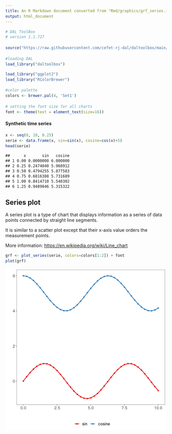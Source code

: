 ```yaml
---
title: An R Markdown document converted from "Rmd/graphics/grf_series.ipynb"
output: html_document
---
```



```r
# DAL ToolBox
# version 1.1.727

source("https://raw.githubusercontent.com/cefet-rj-dal/daltoolbox/main/jupyter.R")

#loading DAL
load_library("daltoolbox") 
```


```r
load_library("ggplot2")
load_library("RColorBrewer")

#color palette
colors <- brewer.pal(4, 'Set1')

# setting the font size for all charts
font <- theme(text = element_text(size=16))
```

#### Synthetic time series


```r
x <- seq(0, 10, 0.25)
serie <- data.frame(x, sin=sin(x), cosine=cos(x)+5)
head(serie)
```

```
##      x       sin   cosine
## 1 0.00 0.0000000 6.000000
## 2 0.25 0.2474040 5.968912
## 3 0.50 0.4794255 5.877583
## 4 0.75 0.6816388 5.731689
## 5 1.00 0.8414710 5.540302
## 6 1.25 0.9489846 5.315322
```

## Series plot

A series plot is a type of chart that displays information as a series of data points connected by straight line segments. 

It is similar to a scatter plot except that their x-axis value orders the measurement points.

More information: https://en.wikipedia.org/wiki/Line_chart


```r
grf <- plot_series(serie, colors=colors[1:2]) + font
plot(grf)
```

![plot of chunk unnamed-chunk-4](fig/grf_series/unnamed-chunk-4-1.png)


